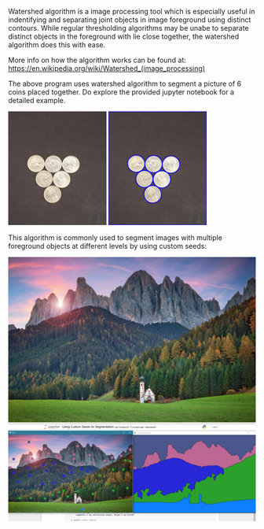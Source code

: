 Watershed algorithm is a image processing tool which is especially useful in indentifying and separating joint objects in image foreground using distinct contours. While regular thresholding algorithms may be unabe to separate distinct objects in the foreground with lie close together, the watershed algorithm does this with ease. 

More info on how the algorithm works can be found at: https://en.wikipedia.org/wiki/Watershed_(image_processing)

The above program uses watershed algorithm to segment a picture of 6 coins placed together. Do explore the provided jupyter notebook for a detailed example.

<img src = "coins.jpg" width = 200>
<img src = "coins_with_contours.jpg" width = 200>

This algorithm is commonly used to segment images with multiple foreground objects at different levels by using custom seeds: 

<img src = "landscape.jpg" width = 600>
<img src = "final_result.png" width = 800>
